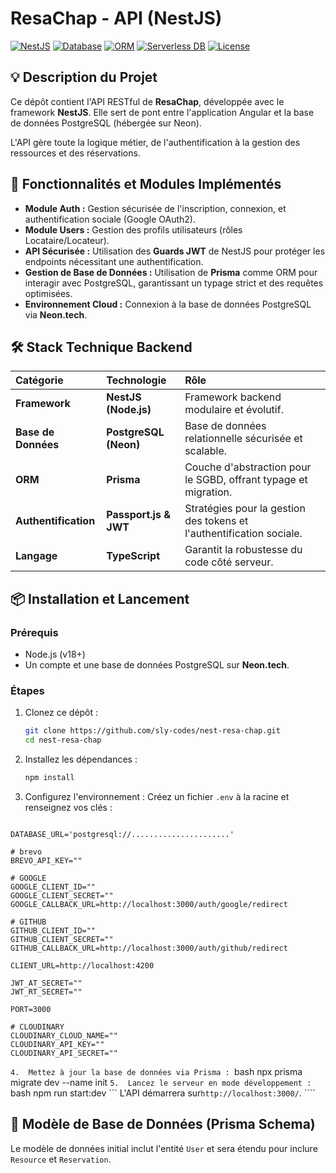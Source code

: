 # ResaChap - API (NestJS)

[![NestJS](https://img.shields.io/badge/Framework-NestJS-red?logo=nestjs)](https://nestjs.com/)
[![Database](https://img.shields.io/badge/Database-PostgreSQL-336791?logo=postgresql)](https://www.postgresql.org/)
[![ORM](https://img.shields.io/badge/ORM-Prisma-0C344B?logo=prisma)](https://www.prisma.io/)
[![Serverless DB](https://img.shields.io/badge/CloudDB-Neon-5E35B1?logo=postgresql&logoColor=white)](https://neon.tech/)
[![License](https://img.shields.io/badge/License-MIT-blue.svg)](LICENSE)

## 💡 Description du Projet

Ce dépôt contient l'API RESTful de **ResaChap**, développée avec le framework **NestJS**. Elle sert de pont entre l'application Angular et la base de données PostgreSQL (hébergée sur Neon).

L'API gère toute la logique métier, de l'authentification à la gestion des ressources et des réservations.

## 🔑 Fonctionnalités et Modules Implémentés

- **Module Auth :** Gestion sécurisée de l'inscription, connexion, et authentification sociale (Google OAuth2).
- **Module Users :** Gestion des profils utilisateurs (rôles Locataire/Locateur).
- **API Sécurisée :** Utilisation des **Guards JWT** de NestJS pour protéger les endpoints nécessitant une authentification.
- **Gestion de Base de Données :** Utilisation de **Prisma** comme ORM pour interagir avec PostgreSQL, garantissant un typage strict et des requêtes optimisées.
- **Environnement Cloud :** Connexion à la base de données PostgreSQL via **Neon.tech**.

## 🛠️ Stack Technique Backend

| Catégorie            | Technologie           | Rôle                                                                 |
| :------------------- | :-------------------- | :------------------------------------------------------------------- |
| **Framework**        | **NestJS (Node.js)**  | Framework backend modulaire et évolutif.                             |
| **Base de Données**  | **PostgreSQL (Neon)** | Base de données relationnelle sécurisée et scalable.                 |
| **ORM**              | **Prisma**            | Couche d'abstraction pour le SGBD, offrant typage et migration.      |
| **Authentification** | **Passport.js & JWT** | Stratégies pour la gestion des tokens et l'authentification sociale. |
| **Langage**          | **TypeScript**        | Garantit la robustesse du code côté serveur.                         |

## 📦 Installation et Lancement

### Prérequis

- Node.js (v18+)
- Un compte et une base de données PostgreSQL sur **Neon.tech**.

### Étapes

1.  Clonez ce dépôt :
    ```bash
    git clone https://github.com/sly-codes/nest-resa-chap.git
    cd nest-resa-chap
    ```
2.  Installez les dépendances :
    ```bash
    npm install
    ```
3.  Configurez l'environnement :
    Créez un fichier `.env` à la racine et renseignez vos clés :

```.env

DATABASE_URL='postgresql://......................'

# brevo
BREVO_API_KEY=""

# GOOGLE
GOOGLE_CLIENT_ID=""
GOOGLE_CLIENT_SECRET=""
GOOGLE_CALLBACK_URL=http://localhost:3000/auth/google/redirect

# GITHUB
GITHUB_CLIENT_ID=""
GITHUB_CLIENT_SECRET=""
GITHUB_CALLBACK_URL=http://localhost:3000/auth/github/redirect

CLIENT_URL=http://localhost:4200

JWT_AT_SECRET=""
JWT_RT_SECRET=""

PORT=3000

# CLOUDINARY
CLOUDINARY_CLOUD_NAME=""
CLOUDINARY_API_KEY=""
CLOUDINARY_API_SECRET=""
```

`4.  Mettez à jour la base de données via Prisma :
   `bash
npx prisma migrate dev --name init
`5.  Lancez le serveur en mode développement :
   `bash
npm run start:dev
```    L'API démarrera sur`http://localhost:3000/`. ````

## 📌 Modèle de Base de Données (Prisma Schema)

Le modèle de données initial inclut l'entité `User` et sera étendu pour inclure `Resource` et `Reservation`.
